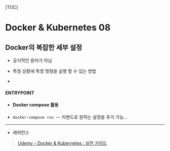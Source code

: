 [TOC]

# Docker & Kubernetes 08

## Docker의 복잡한 세부 설정

- 공식적인 용어가 아님

- 특정 상황에 특정 명령을 실행 할 수 있는 방법

- 

#### ENTRYPOINT

- #### Docker compose 활용

- `docker-compose run ~~` 커맨드로 원하는 설정을 추가 가능...

---

- 레퍼런스

> [Udemy - Docker & Kubernetes : 실전 가이드](https://www.udemy.com/course/docker-kubernetes-2022/)
